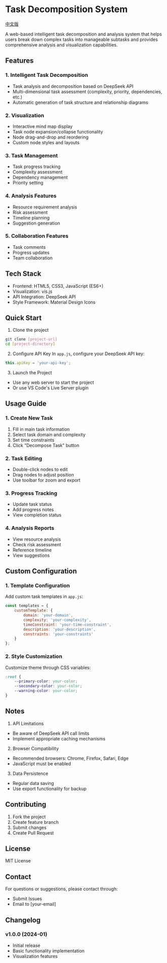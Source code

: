 # Task Decomposition System

[中文版](README.md)

A web-based intelligent task decomposition and analysis system that helps users break down complex tasks into manageable subtasks and provides comprehensive analysis and visualization capabilities.

## Features

### 1. Intelligent Task Decomposition
- Task analysis and decomposition based on DeepSeek API
- Multi-dimensional task assessment (complexity, priority, dependencies, etc.)
- Automatic generation of task structure and relationship diagrams

### 2. Visualization
- Interactive mind map display
- Task node expansion/collapse functionality
- Node drag-and-drop and reordering
- Custom node styles and layouts

### 3. Task Management
- Task progress tracking
- Complexity assessment
- Dependency management
- Priority setting

### 4. Analysis Features
- Resource requirement analysis
- Risk assessment
- Timeline planning
- Suggestion generation

### 5. Collaboration Features
- Task comments
- Progress updates
- Team collaboration

## Tech Stack

- Frontend: HTML5, CSS3, JavaScript (ES6+)
- Visualization: vis.js
- API Integration: DeepSeek API
- Style Framework: Material Design Icons

## Quick Start

1. Clone the project
```bash
git clone [project-url]
cd [project-directory]
```

2. Configure API Key
In `app.js`, configure your DeepSeek API key:
```javascript
this.apiKey = 'your-api-key';
```

3. Launch the Project
- Use any web server to start the project
- Or use VS Code's Live Server plugin

## Usage Guide

### 1. Create New Task
1. Fill in main task information
2. Select task domain and complexity
3. Set time constraints
4. Click "Decompose Task" button

### 2. Task Editing
- Double-click nodes to edit
- Drag nodes to adjust position
- Use toolbar for zoom and export

### 3. Progress Tracking
- Update task status
- Add progress notes
- View completion status

### 4. Analysis Reports
- View resource analysis
- Check risk assessment
- Reference timeline
- View suggestions

## Custom Configuration

### 1. Template Configuration
Add custom task templates in `app.js`:
```javascript
const templates = {
    customTemplate: {
        domain: 'your-domain',
        complexity: 'your-complexity',
        timeConstraint: 'your-time-constraint',
        description: 'your-description',
        constraints: 'your-constraints'
    }
};
```

### 2. Style Customization
Customize theme through CSS variables:
```css
:root {
    --primary-color: your-color;
    --secondary-color: your-color;
    --warning-color: your-color;
}
```

## Notes

1. API Limitations
- Be aware of DeepSeek API call limits
- Implement appropriate caching mechanisms

2. Browser Compatibility
- Recommended browsers: Chrome, Firefox, Safari, Edge
- JavaScript must be enabled

3. Data Persistence
- Regular data saving
- Use export functionality for backup

## Contributing

1. Fork the project
2. Create feature branch
3. Submit changes
4. Create Pull Request

## License

MIT License

## Contact

For questions or suggestions, please contact through:
- Submit Issues
- Email to [your-email]

## Changelog

### v1.0.0 (2024-01)
- Initial release
- Basic functionality implementation
- Visualization features 